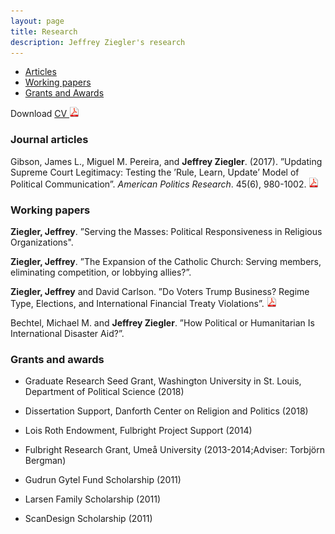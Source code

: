 ```yaml
---
layout: page
title: Research
description: Jeffrey Ziegler's research
---
```


<div class="navbar">
    <div class="navbar-inner">
        <ul class="nav">
            <li><a href="#articles">Articles</a></li>
            <li><a href="#workingPapers">Working papers</a></li>
            <li><a href="#grants">Grants and Awards</a></li>
        </ul>
    </div>
</div>

Download <a href="/../assets/JeffZiegler_CV.pdf">	CV <img src="icons16/pdf-icon.png" alt="hi" class="inline"/>
</a><br/>

### <a name="articles"></a>Journal articles

Gibson, James L., Miguel M. Pereira, and **Jeffrey Ziegler**. (2017). ”Updating Supreme Court Legitimacy: Testing
the ’Rule, Learn, Update’ Model of Political Communication”. *American Politics Research*. 45(6), 980-1002.
[![pdf](icons16/pdf-icon.png)](https://drive.google.com/file/d/1YHqTlVkxxMtOSetTqnR4V8dhUR-LXqXT/view)

### <a name="workingPapers"></a>Working papers

**Ziegler, Jeffrey**. ”Serving the Masses: Political Responsiveness in Religious Organizations".

**Ziegler, Jeffrey**. ”The Expansion of the Catholic Church: Serving members, eliminating competition, or lobbying allies?”.

**Ziegler, Jeffrey** and David Carlson. ”Do Voters Trump Business? Regime Type, Elections, and International Financial Treaty
Violations”. [![pdf](icons16/pdf-icon.png)](https://drive.google.com/open?id=10Ae8jxMgbHcBat3hikysuSEkpXvje0yY)

Bechtel, Michael M. and **Jeffrey Ziegler**. ”How Political or Humanitarian Is International Disaster Aid?”.

### <a name="articles"></a>Grants and awards

- Graduate Research Seed Grant, Washington University in St. Louis, Department of Political Science (2018)

- Dissertation Support, Danforth Center on Religion and Politics (2018)

- Lois Roth Endowment, Fulbright Project Support (2014)

- Fulbright Research Grant, Umeå University (2013-2014;Adviser: Torbjörn Bergman)

- Gudrun Gytel Fund Scholarship (2011)

- Larsen Family Scholarship (2011)

- ScanDesign Scholarship (2011)
